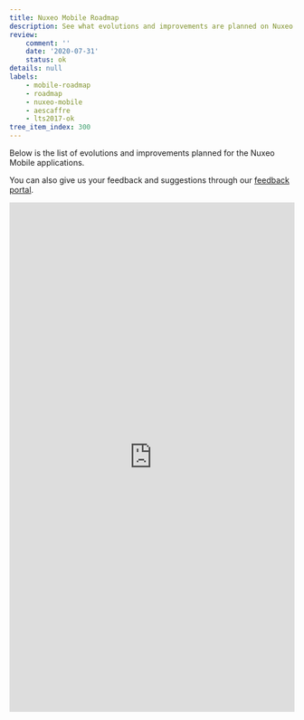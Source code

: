 ```yaml
---
title: Nuxeo Mobile Roadmap
description: See what evolutions and improvements are planned on Nuxeo Mobile
review:
    comment: ''
    date: '2020-07-31'
    status: ok
details: null
labels:
    - mobile-roadmap
    - roadmap
    - nuxeo-mobile
    - aescaffre
    - lts2017-ok
tree_item_index: 300
---
```


Below is the list of evolutions and improvements planned for the Nuxeo Mobile applications.

You can also give us your feedback and suggestions through our [feedback portal](https://portal.prodpad.com/eecfd20c-c892-11e7-8ae7-0288f735e5b9).

<iframe src="https://roadmap.prodpad.com/71a2e2dc-d30d-11ea-8c3c-0288f735e5b9" height="900" width="100%" frameborder="0"></iframe>
